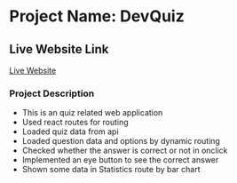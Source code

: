 # Project Name: DevQuiz

## Live Website Link
[Live Website](https://634526ea5778900ba9e1a666--devquiz-nasirmitul.netlify.app/)

### Project Description
* This is an quiz related web application
* Used react routes for routing
* Loaded quiz data from api
* Loaded question data and options by dynamic routing
* Checked whether the answer is correct or not in onclick
* Implemented an eye button to see the correct answer
* Shown some data in Statistics route by bar chart